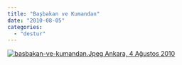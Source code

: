 ```yaml
---
title: "Başbakan ve Kumandan"
date: "2010-08-05"
categories: 
  - "destur"
---
```


 [![basbakan-ve-kumandan.Jpeg](/uploads/2010/08/basbakan-ve-kumandan.thumbnail.Jpeg) Ankara, 4 Ağustos 2010](/uploads/2010/08/basbakan-ve-kumandan.jpeg "basbakan-ve-kumandan.Jpeg")
